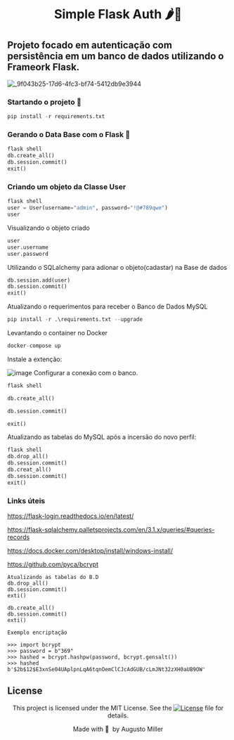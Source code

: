 <div align="center">
 <h1>Simple Flask Auth 🌶️🔐 </h1>
</div>

## Projeto focado em autenticação com persistência em um banco de dados utilizando o Frameork Flask.


![_9f043b25-17d6-4fc3-bf74-5412db9e3944](https://github.com/augustomiller/lab_flask/assets/990877/52320f53-f134-426d-be65-410700a22aeb)

### Startando o projeto 🚀

```python
pip install -r requirements.txt
```

### Gerando o Data Base com o Flask 📅

```python
flask shell
db.create_all()
db.session.commit()
exit()
```

### Criando um objeto da Classe User

```python
flask shell
user = User(username="admin", password="!@#789qwe")
user
```
Visualizando o objeto criado
```python
user
user.username
user.password
```
Utilizando o SQLalchemy para adionar o objeto(cadastar) na Base de dados
```python
db.session.add(user)
db.session.commit()
exit()
```
Atualizando o requerimentos para receber o Banco de Dados MySQL
```python
pip install -r .\requirements.txt --upgrade
```
Levantando o container no Docker
```python
docker-compose up
```
Instale a extenção:

![image](https://github.com/rocketseat-education/sample-flask-auth/assets/990877/87ec053b-1955-45de-b20d-73a25f2548f9)
Configurar a conexão com o banco.

```python
flask shell
```
```python
db.create_all()
```
```python
db.session.commit()
```
```python
exit()
```
Atualizando as tabelas do MySQL após a incersão do novo perfil:
```python
flask shell
db.drop_all()
db.session.commit()
db.creat_all()
db.session.commit()
exit()
```



### Links úteis

https://flask-login.readthedocs.io/en/latest/

https://flask-sqlalchemy.palletsprojects.com/en/3.1.x/queries/#queries-records

https://docs.docker.com/desktop/install/windows-install/

https://github.com/pyca/bcrypt


```
Atualizando as tabelas do B.D
db.drop_all()
db.session.commit()
exti()

db.create_all()
db.session.commit()
exti()
```

```
Exemplo encriptação

>>> import bcrypt
>>> password = b"369"
>>> hashed = bcrypt.hashpw(password, bcrypt.gensalt())
>>> hashed
b'$2b$12$E3xnSe04UAplpnLqA6tqnOemClCJcAdGUB/cLmJNt32zXH0aUB9OW'

```


## License

<div align="center">
  
<p>This project is licensed under the MIT License. See the
  <a href="https://mit-license.org/">
    <img src="https://img.shields.io/static/v1?label=license&message=MIT&color=5965E0&labelColor=121214" alt="License"></a> file for details.</p>
<p>Made with&nbsp;💙 &nbsp;by Augusto Miller</p>
  
<div>
